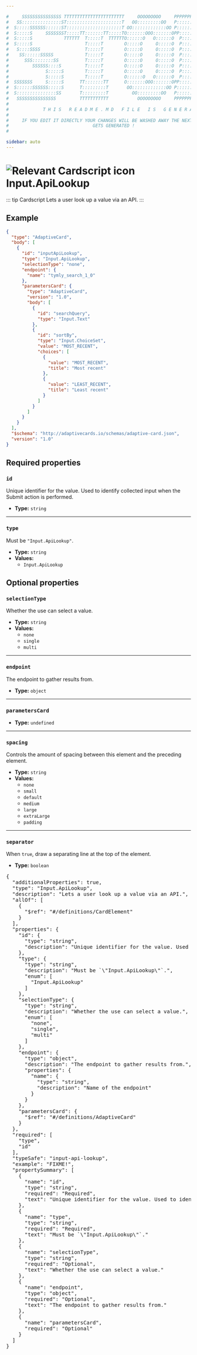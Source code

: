 ```yaml
---

#     SSSSSSSSSSSSSSS TTTTTTTTTTTTTTTTTTTTTTT     OOOOOOOOO     PPPPPPPPPPPPPPPPP    !!!  
#   SS:::::::::::::::ST:::::::::::::::::::::T   OO:::::::::OO   P::::::::::::::::P  !!:!! 
#  S:::::SSSSSS::::::ST:::::::::::::::::::::T OO:::::::::::::OO P::::::PPPPPP:::::P !:::! 
#  S:::::S     SSSSSSST:::::TT:::::::TT:::::TO:::::::OOO:::::::OPP:::::P     P:::::P!:::! 
#  S:::::S            TTTTTT  T:::::T  TTTTTTO::::::O   O::::::O  P::::P     P:::::P!:::! 
#  S:::::S                    T:::::T        O:::::O     O:::::O  P::::P     P:::::P!:::! 
#   S::::SSSS                 T:::::T        O:::::O     O:::::O  P::::PPPPPP:::::P !:::! 
#    SS::::::SSSSS            T:::::T        O:::::O     O:::::O  P:::::::::::::PP  !:::! 
#      SSS::::::::SS          T:::::T        O:::::O     O:::::O  P::::PPPPPPPPP    !:::! 
#         SSSSSS::::S         T:::::T        O:::::O     O:::::O  P::::P            !:::! 
#              S:::::S        T:::::T        O:::::O     O:::::O  P::::P            !!:!! 
#              S:::::S        T:::::T        O::::::O   O::::::O  P::::P             !!!   
#  SSSSSSS     S:::::S      TT:::::::TT      O:::::::OOO:::::::OPP::::::PP                 
#  S::::::SSSSSS:::::S      T:::::::::T       OO:::::::::::::OO P::::::::P           !!!  
#  S:::::::::::::::SS       T:::::::::T         OO:::::::::OO   P::::::::P          !!:!! 
#   SSSSSSSSSSSSSSS         TTTTTTTTTTT           OOOOOOOOO     PPPPPPPPPP           !!!  
#                                                                                          
#             T H I S   R E A D M E . M D   F I L E   I S   G E N E R A T E D !           
#                                                                                         
#     IF YOU EDIT IT DIRECTLY YOUR CHANGES WILL BE WASHED AWAY THE NEXT TIME THIS FILE  
#                                GETS GENERATED !
#                                                                                         

sidebar: auto
---
```


# <img class="header-prefix-icon" :src="$withBase('/cardscript-assets/icons/24dp/input-api-lookup.svg')" alt="Relevant Cardscript icon">Input.ApiLookup

::: tip Cardscript
Lets a user look up a value via an API.
:::

## Example

``` json
{
  "type": "AdaptiveCard",
  "body": [
    {
      "id": "inputApiLookup",
      "type": "Input.ApiLookup",
      "selectionType": "none",
      "endpoint": {
        "name": "tymly_search_1_0"
      },
      "parametersCard": {
        "type": "AdaptiveCard",
        "version": "1.0",
        "body": [
          {
            "id": "searchQuery",
            "type": "Input.Text"
          },
          {
            "id": "sortBy",
            "type": "Input.ChoiceSet",
            "value": "MOST_RECENT",
            "choices": [
              {
                "value": "MOST_RECENT",
                "title": "Most recent"
              },
              {
                "value": "LEAST_RECENT",
                "title": "Least recent"
              }
            ]
          }
        ]
      }
    }
  ],
  "$schema": "http://adaptivecards.io/schemas/adaptive-card.json",
  "version": "1.0"
}
```

## Required properties

### `id`

Unique identifier for the value. Used to identify collected input when the Submit action is performed.

* **Type:** `string`

----

### `type`

Must be `"Input.ApiLookup"`.

* **Type:** `string`
* **Values:**
  * `Input.ApiLookup`

## Optional properties

### `selectionType`

Whether the use can select a value.

* **Type:** `string`
* **Values:**
  * `none`
  * `single`
  * `multi`

----

### `endpoint`

The endpoint to gather results from.

* **Type:** `object`

----

### `parametersCard`

* **Type:** `undefined`

----

### `spacing`

Controls the amount of spacing between this element and the preceding element.

* **Type:** `string`
* **Values:**
  * `none`
  * `small`
  * `default`
  * `medium`
  * `large`
  * `extraLarge`
  * `padding`

----

### `separator`

When `true`, draw a separating line at the top of the element.

* **Type:** `boolean`



<pre>
{
  "additionalProperties": true,
  "type": "Input.ApiLookup",
  "description": "Lets a user look up a value via an API.",
  "allOf": [
    {
      "$ref": "#/definitions/CardElement"
    }
  ],
  "properties": {
    "id": {
      "type": "string",
      "description": "Unique identifier for the value. Used to identify collected input when the Submit action is performed."
    },
    "type": {
      "type": "string",
      "description": "Must be `\"Input.ApiLookup\"`.",
      "enum": [
        "Input.ApiLookup"
      ]
    },
    "selectionType": {
      "type": "string",
      "description": "Whether the use can select a value.",
      "enum": [
        "none",
        "single",
        "multi"
      ]
    },
    "endpoint": {
      "type": "object",
      "description": "The endpoint to gather results from.",
      "properties": {
        "name": {
          "type": "string",
          "description": "Name of the endpoint"
        }
      }
    },
    "parametersCard": {
      "$ref": "#/definitions/AdaptiveCard"
    }
  },
  "required": [
    "type",
    "id"
  ],
  "typeSafe": "input-api-lookup",
  "example": "FIXME!",
  "propertySummary": [
    {
      "name": "id",
      "type": "string",
      "required": "Required",
      "text": "Unique identifier for the value. Used to identify collected input when the Submit action is performed."
    },
    {
      "name": "type",
      "type": "string",
      "required": "Required",
      "text": "Must be `\"Input.ApiLookup\"`."
    },
    {
      "name": "selectionType",
      "type": "string",
      "required": "Optional",
      "text": "Whether the use can select a value."
    },
    {
      "name": "endpoint",
      "type": "object",
      "required": "Optional",
      "text": "The endpoint to gather results from."
    },
    {
      "name": "parametersCard",
      "required": "Optional"
    }
  ]
}
</pre>

